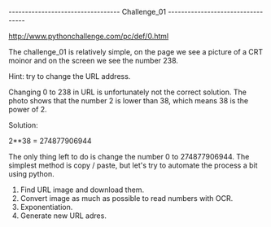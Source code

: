 ---------------------------------- Challenge_01 ----------------------------------

http://www.pythonchallenge.com/pc/def/0.html

The challenge_01 is relatively simple, on the page we see a picture of a CRT moinor and on the screen we see the number 238.

Hint: try to change the URL address.

Changing 0 to 238 in URL is unfortunately not the correct solution.
The photo shows that the number 2 is lower than 38, which means 38 is the power of 2.

Solution:

2\*\*38 = 274877906944

The only thing left to do is change the number 0 to 274877906944.
The simplest method is copy / paste, but let's try to automate the process a bit using python.

1. Find URL image and download them.
2. Convert image as much as possible to read numbers with OCR.
3. Exponentiation.
4. Generate new URL adres.
